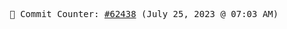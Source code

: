 <p align="center">
    <samp>
        📮 Commit Counter: <a href="https://github.com/Javascript-void0/Javascript-void0/commits/main">#62438</a> (July 25, 2023 @ 07:03 AM)
    </samp>
</p>